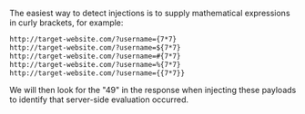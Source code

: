 The easiest way to detect injections is to supply mathematical expressions in curly brackets, for example:
```txt
http://target-website.com/?username={7*7}
http://target-website.com/?username=${7*7}
http://target-website.com/?username=#{7*7}
http://target-website.com/?username=%{7*7}
http://target-website.com/?username={{7*7}}
```
We will then look for the "49" in the response when injecting these payloads to identify that server-side evaluation occurred.